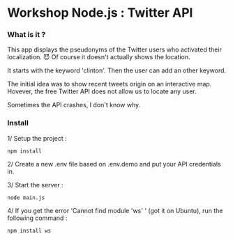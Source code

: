 # Workshop Node.js : Twitter API

### What is it ?
This app displays the pseudonyms of the Twitter users who activated their localization. 😈
Of course it doesn't actually shows the location.

It starts with the keyword 'clinton'. Then the user can add an other keyword.

The initial idea was to show recent tweets origin on an interactive map. 
Hovever, the free Twitter API does not allow us to locate any user.

Sometimes the API crashes, I don't know why.

### Install

1/ Setup the project :
````
npm install
````

2/ Create a new .env file based on .env.demo and put your API credentials in.

3/ Start the server :
````
node main.js
````

4/ If you get the error 'Cannot find module 'ws'
' (got it on Ubuntu), run the following command :
````
npm install ws
````
